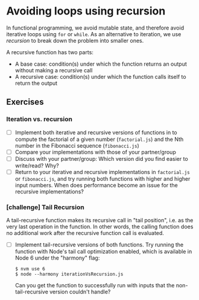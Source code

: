 # Avoiding loops using recursion

In functional programming, we avoid mutable state, and therefore avoid iterative loops using `for` or `while`. As an alternative to iteration, we use _recursion_ to break down the problem into smaller ones.

A recursive function has two parts:
- A base case: condition(s) under which the function returns an output without making a recursive call  
- A recursive case: condition(s) under which the function calls itself to return the output


## Exercises

### Iteration vs. recursion
  - [ ] Implement both iterative and recursive versions of functions in to compute the factorial of a given number (`factorial.js`) and the Nth number in the Fibonacci sequence (`fibonacci.js`)
  - [ ] Compare your implementations with those of your partner/group
  - [ ] Discuss with your partner/group: Which version did you find easier to write/read? Why?
  - [ ] Return to your iterative and recursive implementations in `factorial.js` or `fibonacci.js`, and try running both functions with higher and higher input numbers. When does performance become an issue for the recursive implementations?

### [challenge] Tail Recursion

  A tail-recursive function makes its recursive call in "tail position", i.e. as the very last operation in the function. In other words, the calling function does no additional work after the recursive function call is evaluated.

  - [ ] Implement tail-recursive versions of both functions. Try running the function with Node's tail call optimization enabled, which is available in Node 6 under the "harmony" flag:
    ```
    $ nvm use 6
    $ node --harmony iterationVsRecursion.js
    ```
    Can you get the function to successfully run with inputs that the non-tail-recursive version couldn't handle?
